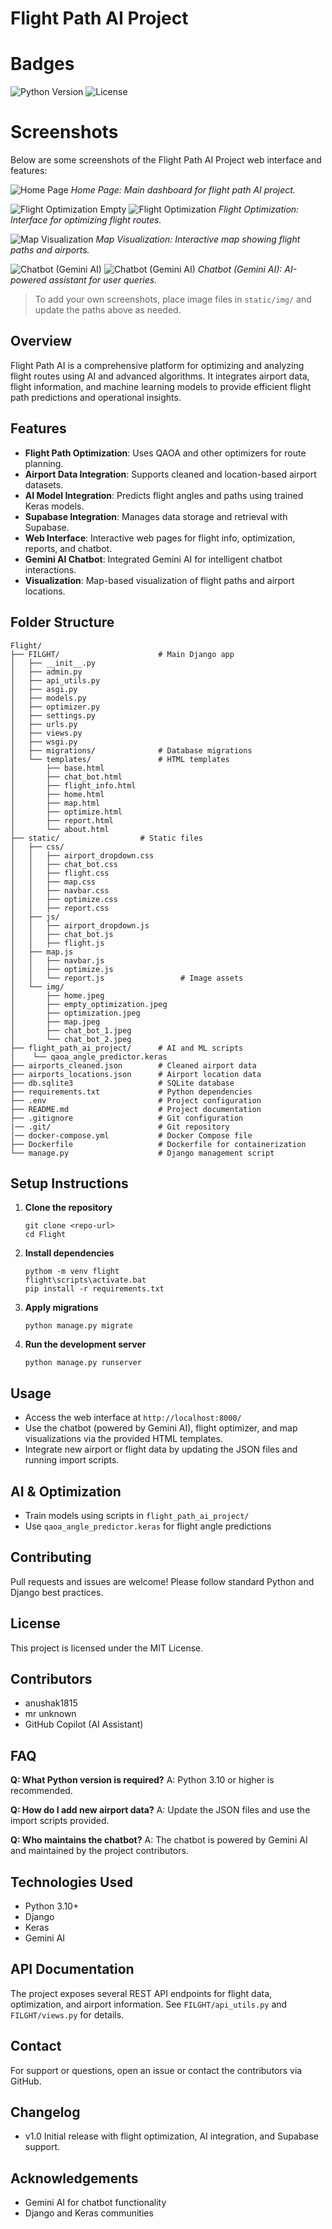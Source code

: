 # Flight Path AI Project

# Badges

![Python Version](https://img.shields.io/badge/python-3.10%2B-blue)
![License](https://img.shields.io/badge/license-MIT-green)

# Screenshots

Below are some screenshots of the Flight Path AI Project web interface and features:

![Home Page](static/img/home.jpeg)
_Home Page: Main dashboard for flight path AI project._

![Flight Optimization Empty](static/img/empty_optimization.jpeg)
![Flight Optimization](static/img/optimization.jpeg)
_Flight Optimization: Interface for optimizing flight routes._

![Map Visualization](static/img/map.jpeg)
_Map Visualization: Interactive map showing flight paths and airports._

![Chatbot (Gemini AI)](static/img/chat_bot_1.jpeg)
![Chatbot (Gemini AI)](static/img/chat_bot_2.jpeg)
_Chatbot (Gemini AI): AI-powered assistant for user queries._

> To add your own screenshots, place image files in `static/img/` and update the paths above as needed.

## Overview

Flight Path AI is a comprehensive platform for optimizing and analyzing flight routes using AI and advanced algorithms. It integrates airport data, flight information, and machine learning models to provide efficient flight path predictions and operational insights.

## Features

- **Flight Path Optimization**: Uses QAOA and other optimizers for route planning.
- **Airport Data Integration**: Supports cleaned and location-based airport datasets.
- **AI Model Integration**: Predicts flight angles and paths using trained Keras models.
- **Supabase Integration**: Manages data storage and retrieval with Supabase.
- **Web Interface**: Interactive web pages for flight info, optimization, reports, and chatbot.
- **Gemini AI Chatbot**: Integrated Gemini AI for intelligent chatbot interactions.
- **Visualization**: Map-based visualization of flight paths and airport locations.

## Folder Structure

```
Flight/
├── FILGHT/                      # Main Django app
│   ├── __init__.py
│   ├── admin.py
│   ├── api_utils.py
│   ├── asgi.py
│   ├── models.py
│   ├── optimizer.py
│   ├── settings.py
│   ├── urls.py
│   ├── views.py
│   ├── wsgi.py
│   ├── migrations/              # Database migrations
│   └── templates/               # HTML templates
│       ├── base.html
│       ├── chat_bot.html
│       ├── flight_info.html
│       ├── home.html
│       ├── map.html
│       ├── optimize.html
│       ├── report.html
│       └── about.html
├── static/                  # Static files
│   ├── css/
│   │   ├── airport_dropdown.css
│   │   ├── chat_bot.css
│   │   ├── flight.css
│   │   ├── map.css
│   │   ├── navbar.css
│   │   ├── optimize.css
│   │   ├── report.css
│   ├── js/
│   │   ├── airport_dropdown.js
│   │   ├── chat_bot.js
│   │   ├── flight.js
│   ├── map.js
│   │   ├── navbar.js
│   │   ├── optimize.js
│   │   └── report.js                 # Image assets
│   └── img/
│       ├── home.jpeg
│       ├── empty_optimization.jpeg
│       ├── optimization.jpeg
│       ├── map.jpeg
│       ├── chat_bot_1.jpeg
│       └── chat_bot_2.jpeg
├── flight_path_ai_project/      # AI and ML scripts
│    └── qaoa_angle_predictor.keras
├── airports_cleaned.json        # Cleaned airport data
├── airports_locations.json      # Airport location data
├── db.sqlite3                   # SQLite database
├── requirements.txt             # Python dependencies
├── .env                         # Project configuration
├── README.md                    # Project documentation
├── .gitignore                   # Git configuration
|── .git/                        # Git repository
│── docker-compose.yml           # Docker Compose file
├── Dockerfile                   # Dockerfile for containerization
└── manage.py                    # Django management script

```

## Setup Instructions

1. **Clone the repository**
   ```cmd/Terminal
   git clone <repo-url>
   cd Flight
   ```
2. **Install dependencies**
   ```cmd/Terminal
   pythom -m venv flight
   flight\scripts\activate.bat
   pip install -r requirements.txt
   ```
3. **Apply migrations**
   ```cmd/Terminal
   python manage.py migrate
   ```
4. **Run the development server**
   ```cmd/Terminal
   python manage.py runserver
   ```

## Usage

- Access the web interface at `http://localhost:8000/`
- Use the chatbot (powered by Gemini AI), flight optimizer, and map visualizations via the provided HTML templates.
- Integrate new airport or flight data by updating the JSON files and running import scripts.

## AI & Optimization

- Train models using scripts in `flight_path_ai_project/`
- Use `qaoa_angle_predictor.keras` for flight angle predictions

## Contributing

Pull requests and issues are welcome! Please follow standard Python and Django best practices.

## License

This project is licensed under the MIT License.

## Contributors

- anushak1815
- mr unknown
- GitHub Copilot (AI Assistant)

## FAQ

**Q: What Python version is required?**
A: Python 3.10 or higher is recommended.

**Q: How do I add new airport data?**
A: Update the JSON files and use the import scripts provided.

**Q: Who maintains the chatbot?**
A: The chatbot is powered by Gemini AI and maintained by the project contributors.

## Technologies Used

- Python 3.10+
- Django
- Keras
- Gemini AI

## API Documentation

The project exposes several REST API endpoints for flight data, optimization, and airport information. See `FILGHT/api_utils.py` and `FILGHT/views.py` for details.

## Contact

For support or questions, open an issue or contact the contributors via GitHub.

## Changelog

- v1.0 Initial release with flight optimization, AI integration, and Supabase support.

## Acknowledgements

- Gemini AI for chatbot functionality
- Django and Keras communities

